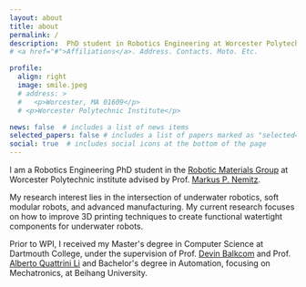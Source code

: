 ```yaml
---
layout: about
title: about
permalink: /
description:  PhD student in Robotics Engineering at Worcester Polytechnic institute 
# <a href="#">Affiliations</a>. Address. Contacts. Moto. Etc.

profile:
  align: right
  image: smile.jpeg
  # address: >
  #   <p>Worcester, MA 01609</p>
  # <p>Worcester Polytechnic Institute</p>

news: false  # includes a list of news items
selected_papers: false # includes a list of papers marked as "selected={true}"
social: true  # includes social icons at the bottom of the page
---
```


<!-- #### About me -->
I am a Robotics Engineering PhD student in the [Robotic Materials Group](https://wp.wpi.edu/roboticmaterialsgroup/) at Worcester Polytechnic institute advised by Prof. [Markus P. Nemitz](https://www.wpi.edu/people/faculty/mnemitz).

My research interest lies in the intersection of underwater robotics, soft modular robots, and advanced manufacturing. My current research focuses on how to improve 3D printing techniques to create functional watertight components for underwater robots.

Prior to WPI, I received my Master's degree in Computer Science at Dartmouth College, under the supervision of Prof. [Devin Balkcom](https://rlab.cs.dartmouth.edu/devin/) and Prof. [Alberto Quattrini Li](https://rlab.cs.dartmouth.edu/albertoq/) and Bachelor's degree in Automation, focusing on Mechatronics, at Beihang University. 

